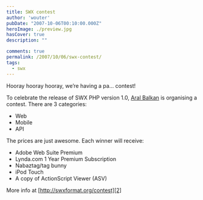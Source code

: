 ```yaml
---
title: SWX contest
author: 'wouter'
pubDate: "2007-10-06T00:10:00.000Z"
heroImage: ./preview.jpg
hasCover: true
description: ""

comments: true
permalink: /2007/10/06/swx-contest/
tags:
  - swx
---
```

Hooray hooray hooray, we’re having a pa… contest!

To celebrate the release of SWX PHP version 1.0, [Aral Balkan][1] is organising a contest. There are 3 categories:

*   Web
*   Mobile
*   API

The prices are just awesome. Each winner will receive:

*   Adobe Web Suite Premium
*   Lynda.com 1 Year Premium Subscription
*   Nabaztag/tag bunny
*   iPod Touch
*   A copy of ActionScript Viewer (ASV)

More info at [http://swxformat.org/contest][2]

 [1]: http://www.aralbalkan.com/
 [2]: http://swxformat.org/contest